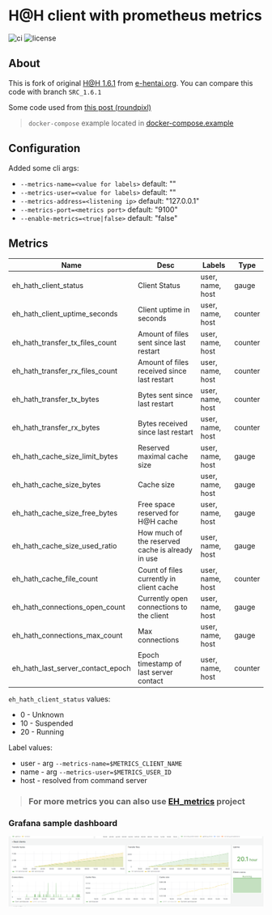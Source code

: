 # H@H client with prometheus metrics
![ci](https://img.shields.io/github/actions/workflow/status/mixa3607/EH_hath/push.yml?branch=master&style=flat-square)
![license](https://img.shields.io/github/license/mixa3607/EH_hath?style=flat-square)

## About
This is fork of original [H@H 1.6.1](https://repo.e-hentai.org/hath/HentaiAtHome_1.6.1_src.zip) from [e-hentai.org](https://e-hentai.org/). You can compare this code with branch `SRC_1.6.1`

Some code used from [this post (roundpixl)](https://forums.e-hentai.org/index.php?showtopic=255336)

> `docker-compose` example located in [docker-compose.example](./docker-compose.example)

## Configuration
Added some cli args:
- `--metrics-name=<value for labels>` default: ""
- `--metrics-user=<value for labels>` default: ""
- `--metrics-address=<listening ip>` default: "127.0.0.1"
- `--metrics-port=<metrics port>` default: "9100"
- `--enable-metrics=<true|false>` default: "false"

## Metrics

|Name|Desc|Labels|Type|
|----|----|------|----|
|eh_hath_client_status|Client Status|user, name, host|gauge|
|eh_hath_client_uptime_seconds|Client uptime in seconds|user, name, host|counter|
|eh_hath_transfer_tx_files_count|Amount of files sent since last restart|user, name, host|counter|
|eh_hath_transfer_rx_files_count|Amount of files received since last restart|user, name, host|counter|
|eh_hath_transfer_tx_bytes|Bytes sent since last restart|user, name, host|counter|
|eh_hath_transfer_rx_bytes|Bytes received since last restart|user, name, host|counter|
|eh_hath_cache_size_limit_bytes|Reserved maximal cache size|user, name, host|gauge|
|eh_hath_cache_size_bytes|Cache size|user, name, host|gauge|
|eh_hath_cache_size_free_bytes|Free space reserved for H@H cache|user, name, host|gauge|
|eh_hath_cache_size_used_ratio|How much of the reserved cache is already in use|user, name, host|gauge|
|eh_hath_cache_file_count|Count of files currently in client cache|user, name, host|counter|
|eh_hath_connections_open_count|Currently open connections to the client|user, name, host|gauge|
|eh_hath_connections_max_count|Max connections|user, name, host|gauge|
|eh_hath_last_server_contact_epoch|Epoch timestamp of last server contact|user, name, host|counter|

`eh_hath_client_status` values:
- 0 - Unknown
- 10 - Suspended
- 20 - Running

Label values:
- user - arg `--metrics-name=$METRICS_CLIENT_NAME`
- name - arg `--metrics-user=$METRICS_USER_ID`
- host - resolved from command server

> ### For more metrics you can also use [EH_metrics](https://github.com/mixa3607/EH_metrics) project

### Grafana sample dashboard
![grafana](./grafana1.png)
